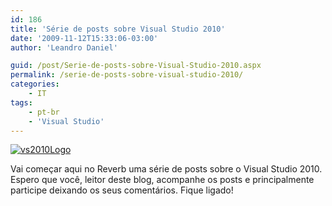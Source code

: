 ```yaml
---
id: 186
title: 'Série de posts sobre Visual Studio 2010'
date: '2009-11-12T15:33:06-03:00'
author: 'Leandro Daniel'

guid: /post/Serie-de-posts-sobre-Visual-Studio-2010.aspx
permalink: /serie-de-posts-sobre-visual-studio-2010/
categories:
    - IT
tags:
    - pt-br
    - 'Visual Studio'
---
```


[![vs2010Logo](http://leandrodaniel.com/pics/WindowsLiveWriter/SriedepostssobreVisualStudio2010/49EE7C08/vs2010Logo_thumb.gif "vs2010Logo")](http://leandrodaniel.com/pics/WindowsLiveWriter/SriedepostssobreVisualStudio2010/35D55F7F/vs2010Logo.gif)

Vai começar aqui no Reverb uma série de posts sobre o Visual Studio 2010. Espero que você, leitor deste blog, acompanhe os posts e principalmente participe deixando os seus comentários. Fique ligado!
